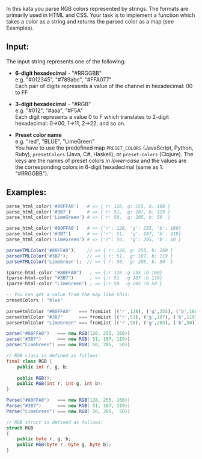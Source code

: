 In this kata you parse RGB colors represented by strings. The formats are primarily used in HTML and CSS. Your task is to implement a function which takes a color as a string and returns the parsed color as a map (see Examples).


## Input:
The input string represents one of the following:

- **6-digit hexadecimal** - "#RRGGBB"  
  e.g. "#012345", "#789abc", "#FFA077"  
  Each pair of digits represents a value of the channel in hexadecimal: 00 to FF


- **3-digit hexadecimal** - "#RGB"  
  e.g. "#012", "#aaa", "#F5A"  
  Each digit represents a value 0 to F which translates to 2-digit hexadecimal: 0->00, 1->11, 2->22, and so on.


- **Preset color name**  
 e.g. "red", "BLUE", "LimeGreen"  
  You have to use the predefined map `PRESET_COLORS` (JavaScript, Python, Ruby), `presetColors` (Java, C#, Haskell), or `preset-colors` (Clojure). The keys are the names of preset colors *in lower-case* and the values are the corresponding colors in 6-digit hexadecimal (same as 1. "#RRGGBB").


## Examples:

```ruby
parse_html_color('#80FFA0')   # => { r: 128, g: 255, b: 160 }
parse_html_color('#3B7')      # => { r: 51,  g: 187, b: 119 }
parse_html_color('LimeGreen') # => { r: 50,  g: 205, b: 50  }
```
```python
parse_html_color('#80FFA0')   # => {'r': 128, 'g': 255, 'b': 160}
parse_html_color('#3B7')      # => {'r': 51,  'g': 187, 'b': 119}
parse_html_color('LimeGreen') # => {'r': 50,  'g': 205, 'b': 50 }
```
```javascript
parseHTMLColor('#80FFA0');    // => { r: 128, g: 255, b: 160 }
parseHTMLColor('#3B7');       // => { r: 51,  g: 187, b: 119 }
parseHTMLColor('LimeGreen');  // => { r: 50,  g: 205, b: 50  }
```
```clojure
(parse-html-color "#80FFA0")   ; => {:r 128 :g 255 :b 160}
(parse-html-color "#3B7")      ; => {:r 51  :g 187 :b 119}
(parse-html-color "LimeGreen") ; => {:r 50  :g 205 :b 50 }
```
```haskell
-- You can get a value from the map like this:
presetColors ! "blue"
--
parseHtmlColor "#80FFA0"   === fromList [('r',128), ('g',255), ('b',160)]
parseHtmlColor "#3B7"      === fromList [('r',51), ('g',187), ('b',119)]
parseHtmlColor "LimeGreen" === fromList [('r',50), ('g',205), ('b',50)]
```
```java
parse("#80FFA0")   === new RGB(128, 255, 160))
parse("#3B7")      === new RGB( 51, 187, 119))
parse("LimeGreen") === new RGB( 50, 205,  50))

// RGB class is defined as follows:
final class RGB {
    public int r, g, b;
    
    public RGB();
    public RGB(int r, int g, int b);
}
```
```csharp
Parse("#80FFA0")   === new RGB(128, 255, 160))
Parse("#3B7")      === new RGB( 51, 187, 119))
Parse("LimeGreen") === new RGB( 50, 205,  50))

// RGB struct is defined as follows:
struct RGB
{
    public byte r, g, b;
    public RGB(byte r, byte g, byte b);
}
```
